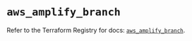 # `aws_amplify_branch`

Refer to the Terraform Registry for docs: [`aws_amplify_branch`](https://registry.terraform.io/providers/hashicorp/aws/5.90.0/docs/resources/amplify_branch).
